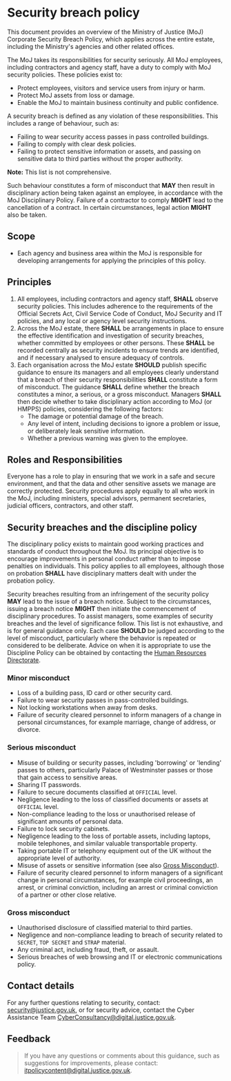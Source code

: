 # Security breach policy

This document provides an overview of the Ministry of Justice \(MoJ\) Corporate Security Breach Policy, which applies across the entire estate, including the Ministry's agencies and other related offices.

The MoJ takes its responsibilities for security seriously. All MoJ employees, including contractors and agency staff, have a duty to comply with MoJ security policies. These policies exist to:

-   Protect employees, visitors and service users from injury or harm.
-   Protect MoJ assets from loss or damage.
-   Enable the MoJ to maintain business continuity and public confidence.

A security breach is defined as any violation of these responsibilities. This includes a range of behaviour, such as:

-   Failing to wear security access passes in pass controlled buildings.
-   Failing to comply with clear desk policies.
-   Failing to protect sensitive information or assets, and passing on sensitive data to third parties without the proper authority.

**Note:** This list is not comprehensive.

Such behaviour constitutes a form of misconduct that **MAY** then result in disciplinary action being taken against an employee, in accordance with the MoJ Disciplinary Policy. Failure of a contractor to comply **MIGHT** lead to the cancellation of a contract. In certain circumstances, legal action **MIGHT** also be taken.

## Scope

-   Each agency and business area within the MoJ is responsible for developing arrangements for applying the principles of this policy.

## Principles

1.  All employees, including contractors and agency staff, **SHALL** observe security policies. This includes adherence to the requirements of the Official Secrets Act, Civil Service Code of Conduct, MoJ Security and IT policies, and any local or agency level security instructions.
2.  Across the MoJ estate, there **SHALL** be arrangements in place to ensure the effective identification and investigation of security breaches, whether committed by employees or other persons. These **SHALL** be recorded centrally as security incidents to ensure trends are identified, and if necessary analysed to ensure adequacy of controls.
3.  Each organisation across the MoJ estate **SHOULD** publish specific guidance to ensure its managers and all employees clearly understand that a breach of their security responsibilities **SHALL** constitute a form of misconduct. The guidance **SHALL** define whether the breach constitutes a minor, a serious, or a gross misconduct. Managers **SHALL** then decide whether to take disciplinary action according to MoJ \(or HMPPS\) policies, considering the following factors:
    -   The damage or potential damage of the breach.
    -   Any level of intent, including decisions to ignore a problem or issue, or deliberately leak sensitive information.
    -   Whether a previous warning was given to the employee.

## Roles and Responsibilities

Everyone has a role to play in ensuring that we work in a safe and secure environment, and that the data and other sensitive assets we manage are correctly protected. Security procedures apply equally to all who work in the MoJ, including ministers, special advisors, permanent secretaries, judicial officers, contractors, and other staff.

## Security breaches and the discipline policy

The disciplinary policy exists to maintain good working practices and standards of conduct throughout the MoJ. Its principal objective is to encourage improvements in personal conduct rather than to impose penalties on individuals. This policy applies to all employees, although those on probation **SHALL** have disciplinary matters dealt with under the probation policy.

Security breaches resulting from an infringement of the security policy **MAY** lead to the issue of a breach notice. Subject to the circumstances, issuing a breach notice **MIGHT** then initiate the commencement of disciplinary procedures. To assist managers, some examples of security breaches and the level of significance follow. This list is not exhaustive, and is for general guidance only. Each case **SHOULD** be judged according to the level of misconduct, particularly where the behavior is repeated or considered to be deliberate. Advice on when it is appropriate to use the Discipline Policy can be obtained by contacting the [Human Resources Directorate](mailto:Moj-hr-enquiries@gov.sscl.com).

### Minor misconduct

-   Loss of a building pass, ID card or other security card.
-   Failure to wear security passes in pass-controlled buildings.
-   Not locking workstations when away from desks.
-   Failure of security cleared personnel to inform managers of a change in personal circumstances, for example marriage, change of address, or divorce.

### Serious misconduct

-   Misuse of building or security passes, including 'borrowing' or 'lending' passes to others, particularly Palace of Westminster passes or those that gain access to sensitive areas.
-   Sharing IT passwords.
-   Failure to secure documents classified at `OFFICIAL` level.
-   Negligence leading to the loss of classified documents or assets at `OFFICIAL` level.
-   Non-compliance leading to the loss or unauthorised release of significant amounts of personal data.
-   Failure to lock security cabinets.
-   Negligence leading to the loss of portable assets, including laptops, mobile telephones, and similar valuable transportable property.
-   Taking portable IT or telephony equipment out of the UK without the appropriate level of authority.
-   Misuse of assets or sensitive information \(see also [Gross Misconduct](#gross-misconduct)\).
-   Failure of security cleared personnel to inform managers of a significant change in personal circumstances, for example civil proceedings, an arrest, or criminal conviction, including an arrest or criminal conviction of a partner or other close relative.

### Gross misconduct

-   Unauthorised disclosure of classified material to third parties.
-   Negligence and non-compliance leading to breach of security related to `SECRET`, `TOP SECRET` and `STRAP` material.
-   Any criminal act, including fraud, theft, or assault.
-   Serious breaches of web browsing and IT or electronic communications policy.

## Contact details

For any further questions relating to security, contact: [security@justice.gov.uk](mailto:security@justice.gov.uk), or for security advice, contact the Cyber Assistance Team [CyberConsultancy@digital.justice.gov.uk](mailto:CyberConsultancy@digital.justice.gov.uk).

## Feedback

> If you have any questions or comments about this guidance, such as suggestions for improvements, please contact: [itpolicycontent@digital.justice.gov.uk](mailto:itpolicycontent@digital.justice.gov.uk).

